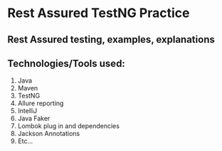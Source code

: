 # Rest Assured TestNG Practice

## Rest Assured testing, examples, explanations

## Technologies/Tools used:

1. Java
2. Maven
3. TestNG
4. Allure reporting
5. IntelliJ
6. Java Faker
7. Lombok plug in and dependencies
8. Jackson Annotations
9. Etc...
